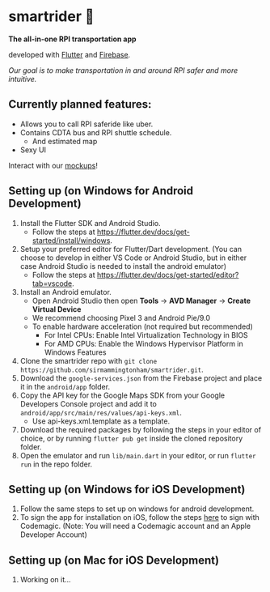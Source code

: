 # smartrider 🚕
**The all-in-one RPI transportation app**

developed with [Flutter](https://flutter.dev/) and [Firebase](https://firebase.google.com/).

*Our goal is to make transportation in and around RPI safer and more intuitive.*

## Currently planned features:
* Allows you to call RPI saferide like uber.
* Contains CDTA bus and RPI shuttle schedule.
  * And estimated map
* Sexy UI

Interact with our [mockups](https://xd.adobe.com/view/8a421d6f-ad6f-4196-7089-fff92621dc6f-fc73/?fullscreen)!

## Setting up (on Windows for Android Development)
1. Install the Flutter SDK and Android Studio.
    - Follow the steps at https://flutter.dev/docs/get-started/install/windows.
2. Setup your preferred editor for Flutter/Dart development. (You can choose to develop in either VS Code or Android Studio, but in either case Android Studio is needed to install the android emulator)
    - Follow the steps at https://flutter.dev/docs/get-started/editor?tab=vscode.
3. Install an Android emulator.
    - Open Android Studio then open **Tools** -> **AVD Manager** -> **Create Virtual Device**
    - We recommend choosing Pixel 3 and Android Pie/9.0
    - To enable hardware acceleration (not required but recommended)
        - For Intel CPUs: Enable Intel Virtualization Technology in BIOS
        - For AMD CPUs: Enable the Windows Hypervisor Platform in Windows Features
4. Clone the smartrider repo with `git clone https://github.com/sirmammingtonham/smartrider.git`.
5. Download the `google-services.json` from the Firebase project and place it in the `android/app` folder.
6. Copy the API key for the Google Maps SDK from your Google Developers Console project and add it to `android/app/src/main/res/values/api-keys.xml`.
    - Use api-keys.xml.template as a template.
7. Download the required packages by following the steps in your editor of choice, or by running `flutter pub get` inside the cloned repository folder.
8. Open the emulator and run `lib/main.dart` in your editor, or run `flutter run` in the repo folder.

## Setting up (on Windows for iOS Development)
1. Follow the same steps to set up on windows for android development.
2. To sign the app for installation on iOS, follow the steps [here](https://medium.com/flutter-community/how-to-sign-flutter-apps-for-ios-automatically-without-a-mac-a2dc9cfa5a6c) to sign with Codemagic. (Note: You will need a Codemagic account and an Apple Developer Account)

## Setting up (on Mac for iOS Development)
1. Working on it...

